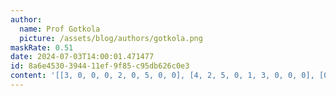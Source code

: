 ```yaml
---
author:
  name: Prof Gotkola
  picture: /assets/blog/authors/gotkola.png
maskRate: 0.51
date: 2024-07-03T14:00:01.471477
id: 8a6e4530-3944-11ef-9f85-c95db626c0e3
content: '[[3, 0, 0, 0, 2, 0, 5, 0, 0], [4, 2, 5, 0, 1, 3, 0, 0, 0], [0, 6, 7, 4, 0, 5, 1, 0, 3], [0, 0, 0, 0, 8, 0, 6, 0, 0], [6, 8, 1, 7, 0, 0, 3, 5, 2], [5, 4, 2, 0, 3, 0, 0, 7, 9], [0, 0, 0, 2, 7, 0, 4, 3, 0], [0, 0, 0, 9, 6, 1, 0, 0, 0], [1, 7, 0, 0, 0, 0, 0, 9, 6]]'
---
```

